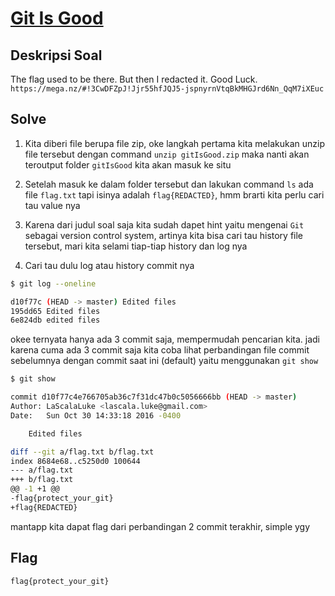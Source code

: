 # [Git Is Good](https://ctflearn.com/challenge/104)

## Deskripsi Soal

The flag used to be there. But then I redacted it. Good Luck.
`https://mega.nz/#!3CwDFZpJ!Jjr55hfJQJ5-jspnyrnVtqBkMHGJrd6Nn_QqM7iXEuc`

## Solve

1. Kita diberi file berupa file zip, oke langkah pertama kita melakukan unzip file tersebut dengan command `unzip gitIsGood.zip` maka nanti akan teroutput 
folder `gitIsGood` kita akan masuk ke situ

2. Setelah masuk ke dalam folder tersebut dan lakukan command `ls` ada file `flag.txt` tapi isinya adalah `flag{REDACTED}`, hmm brarti kita perlu cari tau value nya

3. Karena dari judul soal saja kita sudah dapet hint yaitu mengenai `Git` sebagai version control system, artinya kita bisa cari tau history file tersebut, mari kita selami tiap-tiap history dan log nya

4. Cari tau dulu log atau history commit nya

```bash
$ git log --oneline

d10f77c (HEAD -> master) Edited files
195dd65 Edited files
6e824db edited files
```

okee ternyata hanya ada 3 commit saja, mempermudah pencarian kita.
jadi karena cuma ada 3 commit saja kita coba lihat perbandingan file commit sebelumnya dengan commit saat ini (default) yaitu menggunakan `git show`

```bash
$ git show

commit d10f77c4e766705ab36c7f31dc47b0c5056666bb (HEAD -> master)
Author: LaScalaLuke <lascala.luke@gmail.com>
Date:   Sun Oct 30 14:33:18 2016 -0400

    Edited files

diff --git a/flag.txt b/flag.txt
index 8684e68..c5250d0 100644
--- a/flag.txt
+++ b/flag.txt
@@ -1 +1 @@
-flag{protect_your_git}
+flag{REDACTED}
```

mantapp kita dapat flag dari perbandingan 2 commit terakhir, simple ygy

## Flag

`flag{protect_your_git}`
